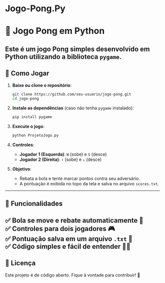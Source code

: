 # Jogo-Pong.Py
# 🏓 Jogo Pong em Python
Este é um jogo **Pong** simples desenvolvido em **Python** utilizando a biblioteca `pygame`.
---
## 🚀 Como Jogar
1. **Baixe ou clone o repositório**:
   ```bash
   git clone https://github.com/seu-usuario/jogo-pong.git
   cd jogo-pong
   ```
2. **Instale as dependências** (caso não tenha `pygame` instalado):
   ```bash
   pip install pygame
   ```
3. **Execute o jogo**:
   ```bash
   python ProjetoJogo.py
   ```
4. **Controles**:
   - **Jogador 1 (Esquerda)**: `W` (sobe) e `S` (desce)
   - **Jogador 2 (Direita)**: `↑` (sobe) e `↓` (desce)

5. **Objetivo**:
   - Rebata a bola e tente marcar pontos contra seu adversário.
   - A pontuação é exibida no topo da tela e salva no arquivo `scores.txt`.
---
## 📌 Funcionalidades
✅ Bola se move e rebate automaticamente 🔄  
✅ Controles para dois jogadores 🎮  
✅ Pontuação salva em um arquivo `.txt` 📝  
✅ Código simples e fácil de entender 👨‍💻
---
## 📄 Licença
Este projeto é de código aberto. Fique à vontade para contribuir! 🎉

